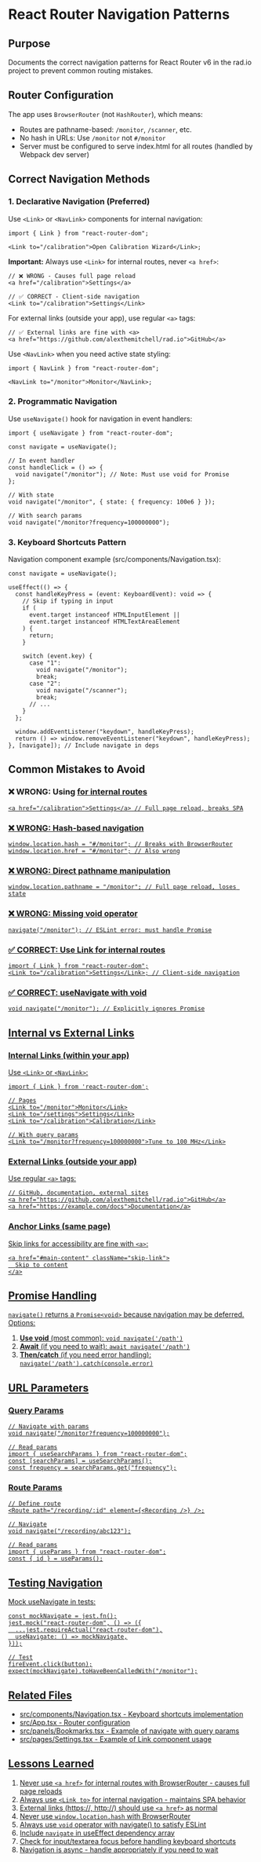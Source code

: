 # React Router Navigation Patterns

## Purpose

Documents the correct navigation patterns for React Router v6 in the rad.io project to prevent common routing mistakes.

## Router Configuration

The app uses `BrowserRouter` (not `HashRouter`), which means:

- Routes are pathname-based: `/monitor`, `/scanner`, etc.
- No hash in URLs: Use `/monitor` not `#/monitor`
- Server must be configured to serve index.html for all routes (handled by Webpack dev server)

## Correct Navigation Methods

### 1. Declarative Navigation (Preferred)

Use `<Link>` or `<NavLink>` components for internal navigation:

```tsx
import { Link } from "react-router-dom";

<Link to="/calibration">Open Calibration Wizard</Link>;
```

**Important:** Always use `<Link>` for internal routes, never `<a href>`:

```tsx
// ❌ WRONG - Causes full page reload
<a href="/calibration">Settings</a>

// ✅ CORRECT - Client-side navigation
<Link to="/calibration">Settings</Link>
```

For external links (outside your app), use regular `<a>` tags:

```tsx
// ✅ External links are fine with <a>
<a href="https://github.com/alexthemitchell/rad.io">GitHub</a>
```

Use `<NavLink>` when you need active state styling:

```tsx
import { NavLink } from "react-router-dom";

<NavLink to="/monitor">Monitor</NavLink>;
```

### 2. Programmatic Navigation

Use `useNavigate()` hook for navigation in event handlers:

```tsx
import { useNavigate } from "react-router-dom";

const navigate = useNavigate();

// In event handler
const handleClick = () => {
  void navigate("/monitor"); // Note: Must use void for Promise
};

// With state
void navigate("/monitor", { state: { frequency: 100e6 } });

// With search params
void navigate("/monitor?frequency=100000000");
```

### 3. Keyboard Shortcuts Pattern

Navigation component example (src/components/Navigation.tsx):

```tsx
const navigate = useNavigate();

useEffect(() => {
  const handleKeyPress = (event: KeyboardEvent): void => {
    // Skip if typing in input
    if (
      event.target instanceof HTMLInputElement ||
      event.target instanceof HTMLTextAreaElement
    ) {
      return;
    }

    switch (event.key) {
      case "1":
        void navigate("/monitor");
        break;
      case "2":
        void navigate("/scanner");
        break;
      // ...
    }
  };

  window.addEventListener("keydown", handleKeyPress);
  return () => window.removeEventListener("keydown", handleKeyPress);
}, [navigate]); // Include navigate in deps
```

## Common Mistakes to Avoid

### ❌ WRONG: Using <a href> for internal routes

```tsx
<a href="/calibration">Settings</a> // Full page reload, breaks SPA
```

### ❌ WRONG: Hash-based navigation

```tsx
window.location.hash = "#/monitor"; // Breaks with BrowserRouter
window.location.href = "#/monitor"; // Also wrong
```

### ❌ WRONG: Direct pathname manipulation

```tsx
window.location.pathname = "/monitor"; // Full page reload, loses state
```

### ❌ WRONG: Missing void operator

```tsx
navigate("/monitor"); // ESLint error: must handle Promise
```

### ✅ CORRECT: Use Link for internal routes

```tsx
import { Link } from "react-router-dom";
<Link to="/calibration">Settings</Link>; // Client-side navigation
```

### ✅ CORRECT: useNavigate with void

```tsx
void navigate("/monitor"); // Explicitly ignores Promise
```

## Internal vs External Links

### Internal Links (within your app)

Use `<Link>` or `<NavLink>`:

```tsx
import { Link } from 'react-router-dom';

// Pages
<Link to="/monitor">Monitor</Link>
<Link to="/settings">Settings</Link>
<Link to="/calibration">Calibration</Link>

// With query params
<Link to="/monitor?frequency=100000000">Tune to 100 MHz</Link>
```

### External Links (outside your app)

Use regular `<a>` tags:

```tsx
// GitHub, documentation, external sites
<a href="https://github.com/alexthemitchell/rad.io">GitHub</a>
<a href="https://example.com/docs">Documentation</a>
```

### Anchor Links (same page)

Skip links for accessibility are fine with `<a>`:

```tsx
<a href="#main-content" className="skip-link">
  Skip to content
</a>
```

## Promise Handling

`navigate()` returns a `Promise<void>` because navigation may be deferred. Options:

1. **Use void** (most common): `void navigate('/path')`
2. **Await** (if you need to wait): `await navigate('/path')`
3. **Then/catch** (if you need error handling): `navigate('/path').catch(console.error)`

## URL Parameters

### Query Params

```tsx
// Navigate with params
void navigate("/monitor?frequency=100000000");

// Read params
import { useSearchParams } from "react-router-dom";
const [searchParams] = useSearchParams();
const frequency = searchParams.get("frequency");
```

### Route Params

```tsx
// Define route
<Route path="/recording/:id" element={<Recording />} />;

// Navigate
void navigate("/recording/abc123");

// Read params
import { useParams } from "react-router-dom";
const { id } = useParams();
```

## Testing Navigation

Mock useNavigate in tests:

```tsx
const mockNavigate = jest.fn();
jest.mock("react-router-dom", () => ({
  ...jest.requireActual("react-router-dom"),
  useNavigate: () => mockNavigate,
}));

// Test
fireEvent.click(button);
expect(mockNavigate).toHaveBeenCalledWith("/monitor");
```

## Related Files

- src/components/Navigation.tsx - Keyboard shortcuts implementation
- src/App.tsx - Router configuration
- src/panels/Bookmarks.tsx - Example of navigate with query params
- src/pages/Settings.tsx - Example of Link component usage

## Lessons Learned

1. Never use `<a href>` for internal routes with BrowserRouter - causes full page reloads
2. Always use `<Link to>` for internal navigation - maintains SPA behavior
3. External links (https://, http://) should use `<a href>` as normal
4. Never use `window.location.hash` with BrowserRouter
5. Always use `void` operator with navigate() to satisfy ESLint
6. Include `navigate` in useEffect dependency array
7. Check for input/textarea focus before handling keyboard shortcuts
8. Navigation is async - handle appropriately if you need to wait
